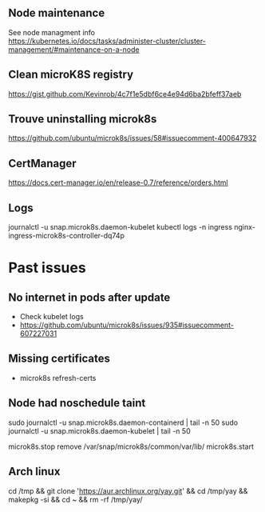 ## Node maintenance
See node managment info  
https://kubernetes.io/docs/tasks/administer-cluster/cluster-management/#maintenance-on-a-node  

## Clean microK8S registry
https://gist.github.com/Kevinrob/4c7f1e5dbf6ce4e94d6ba2bfeff37aeb

## Trouve uninstalling microk8s
https://github.com/ubuntu/microk8s/issues/58#issuecomment-400647932

## CertManager

https://docs.cert-manager.io/en/release-0.7/reference/orders.html

## Logs

journalctl -u snap.microk8s.daemon-kubelet
kubectl logs -n ingress nginx-ingress-microk8s-controller-dq74p

# Past issues

## No internet in pods after update

- Check kubelet logs
- https://github.com/ubuntu/microk8s/issues/935#issuecomment-607227031

## Missing certificates

- microk8s refresh-certs

## Node had noschedule taint

sudo journalctl -u snap.microk8s.daemon-containerd | tail -n 50
sudo journalctl -u snap.microk8s.daemon-kubelet | tail -n 50

microk8s.stop
remove /var/snap/microk8s/common/var/lib/
microk8s.start

## Arch linux

cd /tmp && git clone 'https://aur.archlinux.org/yay.git' && cd /tmp/yay && makepkg -si && cd ~ && rm -rf /tmp/yay/
